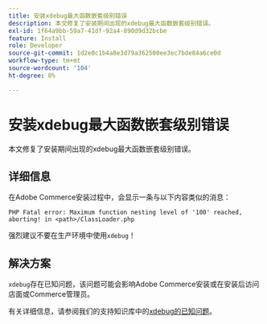 ```yaml
---
title: 安装xdebug最大函数嵌套级别错误
description: 本文修复了安装期间出现的xdebug最大函数嵌套级别错误。
exl-id: 1f64a9bb-59a7-41df-92a4-890d9d32bcbe
feature: Install
role: Developer
source-git-commit: 1d2e0c1b4a8e3d79a362500ee3ec7bde84a6ce0d
workflow-type: tm+mt
source-wordcount: '104'
ht-degree: 0%

---
```


# 安装xdebug最大函数嵌套级别错误

本文修复了安装期间出现的xdebug最大函数嵌套级别错误。

## 详细信息

在Adobe Commerce安装过程中，会显示一条与以下内容类似的消息：

`PHP Fatal error: Maximum function nesting level of '100' reached, aborting! in <path>/ClassLoader.php`

强烈建议不要在生产环境中使用`xdebug`！

## 解决方案

`xdebug`存在已知问题，该问题可能会影响Adobe Commerce安装或在安装后访问店面或Commerce管理员。

有关详细信息，请参阅我们的支持知识库中的[xdebug的已知问题](/help/troubleshooting/miscellaneous/known-issues-that-affect-installation.md)。
